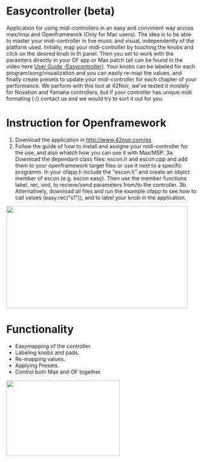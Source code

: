 # Easycontroller (beta)
Application for using midi-controllers in an easy and convinient way across max/msp and Openframework (Only for Mac users). The idea is to be able to master your midi-controller in live music and visual, independently of the platform used. Initially,  map your midi-controller by touching the knobs and click on the desired knob in th panel. Then you set to work with the  paramters directly in your OF app or Max patch (all can be found in the video here <a href="https://www.youtube.com/watch?v=en2tB_PJq-0">User Guide -Easycontroller</a>). Your knobs can be labeled for each program/song/visualization and you can easily re-map the values, and finally create presets to update your midi-controller for each chapter of your performance. We perform with this tool at 42Noir, we've tested it mostely for Novation and Yamaha controllers, but if your controller has unique midi formating (:/) contact us and we would try to sort it out for you.   

# Instruction for Openframework

   1. Download the application in
 <a href="http://www.42noir.com/es">http://www.42noir.com/es</a>
   2. Follow the guide of how to install and assigne your midi-controller for the use, and also whatch how you can use it with Max/MSP. 
    3a. Download the dependant class files: escon.h and escon.cpp and add them to your openframework target files or use it next to a specific programm. In your ofapp.h include the "escon.h" and create an object member of escon (e.g. escon easy). Then use the member functions label, rec, snd, to recieve/send parameters from/to the controller.
   3b. Alternatively, download all files and run the example ofapp to see how to call values (easy.rec("s1")), and to label your knob in the application. 
   
<a href="url"><img src="https://github.com/shaltiel/ofEasycontroller/blob/master/Hanging.gif" align="center" height="270" width="480" ></a>
# Functionality
* Easymapping of the controller.
* Labeling knobs and pads.
* Re-mapping values.
* Applying Presets.
* Control both Max and OF together.




<a href="url"><img src="http://42noir.com/wp-content/uploads/2016/12/3-screenshot@2x-1.png" align="left" height="200" width="300" ></a>





